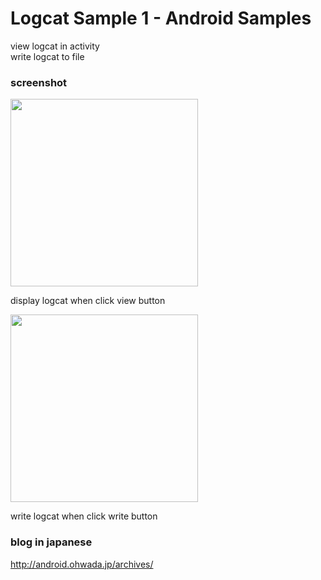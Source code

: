 Logcat Sample 1 - Android Samples
===============

view logcat in activity <br/> 
write logcat to file <br/>

### screenshot <br/>

<image src="https://raw.githubusercontent.com/ohwada/Android_Samples/master/LogcatSample1/screenshot/screenshot_logcat_main.png" width="300" /><br/>

display logcat when click view button  <br/>

<image src="https://raw.githubusercontent.com/ohwada/Android_Samples/master/LogcatSample1/screenshot/screenshot_logcat_view.png" width="300" /><br/>

write logcat when click write button  <br/>

### blog in japanese
http://android.ohwada.jp/archives/
